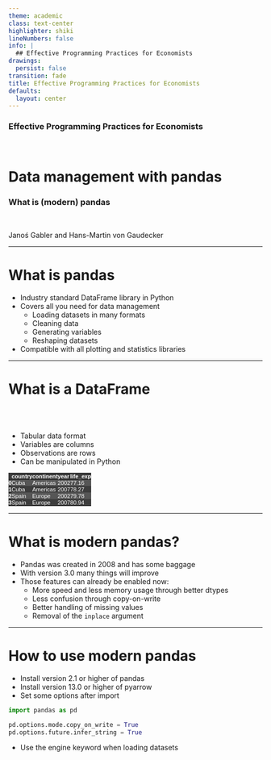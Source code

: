 ```yaml
---
theme: academic
class: text-center
highlighter: shiki
lineNumbers: false
info: |
  ## Effective Programming Practices for Economists
drawings:
  persist: false
transition: fade
title: Effective Programming Practices for Economists
defaults:
  layout: center
---
```


### Effective Programming Practices for Economists

<br>

# Data management with pandas

### What is (modern) pandas

<br>


Janoś Gabler and Hans-Martin von Gaudecker

---

# What is pandas

- Industry standard DataFrame library in Python
- Covers all you need for data management
  - Loading datasets in many formats
  - Cleaning data
  - Generating variables
  - Reshaping datasets
- Compatible with all plotting and statistics libraries

---

# What is a DataFrame

<br/>

<div class="grid grid-cols-2 gap-12">
<div>

<br/>

- Tabular data format
- Variables are columns
- Observations are rows
- Can be manipulated in Python


</div>
<div>

<style type="text/css">
#T_0534c   {
  margin: 0;
  font-family: "Helvetica", "Helvetica", sans-serif;
  border-collapse: collapse;
  border: none;
  font-size: 80%;
  color: #fff;
}
#T_0534c thead {
  background-color: #3d3d3d;
}
#T_0534c tbody tr:nth-child(even) {
  background-color: #3d3d3d;
}
#T_0534c tbody tr:nth-child(odd) {
  background-color: #565656;
}
#T_0534c td {
  padding: 0em;
}
#T_0534c th {
  font-weight: bold;
  text-align: left;
  padding: 0em;
}
#T_0534c caption {
  caption-side: bottom;
}
</style>
<table id="T_0534c">
  <thead>
    <tr>
      <th class="blank level0" >&nbsp;</th>
      <th id="T_0534c_level0_col0" class="col_heading level0 col0" >country</th>
      <th id="T_0534c_level0_col1" class="col_heading level0 col1" >continent</th>
      <th id="T_0534c_level0_col2" class="col_heading level0 col2" >year</th>
      <th id="T_0534c_level0_col3" class="col_heading level0 col3" >life_exp</th>
    </tr>
  </thead>
  <tbody>
    <tr>
      <th id="T_0534c_level0_row0" class="row_heading level0 row0" >0</th>
      <td id="T_0534c_row0_col0" class="data row0 col0" >Cuba</td>
      <td id="T_0534c_row0_col1" class="data row0 col1" >Americas</td>
      <td id="T_0534c_row0_col2" class="data row0 col2" >2002</td>
      <td id="T_0534c_row0_col3" class="data row0 col3" >77.16</td>
    </tr>
    <tr>
      <th id="T_0534c_level0_row1" class="row_heading level0 row1" >1</th>
      <td id="T_0534c_row1_col0" class="data row1 col0" >Cuba</td>
      <td id="T_0534c_row1_col1" class="data row1 col1" >Americas</td>
      <td id="T_0534c_row1_col2" class="data row1 col2" >2007</td>
      <td id="T_0534c_row1_col3" class="data row1 col3" >78.27</td>
    </tr>
    <tr>
      <th id="T_0534c_level0_row2" class="row_heading level0 row2" >2</th>
      <td id="T_0534c_row2_col0" class="data row2 col0" >Spain</td>
      <td id="T_0534c_row2_col1" class="data row2 col1" >Europe</td>
      <td id="T_0534c_row2_col2" class="data row2 col2" >2002</td>
      <td id="T_0534c_row2_col3" class="data row2 col3" >79.78</td>
    </tr>
    <tr>
      <th id="T_0534c_level0_row3" class="row_heading level0 row3" >3</th>
      <td id="T_0534c_row3_col0" class="data row3 col0" >Spain</td>
      <td id="T_0534c_row3_col1" class="data row3 col1" >Europe</td>
      <td id="T_0534c_row3_col2" class="data row3 col2" >2007</td>
      <td id="T_0534c_row3_col3" class="data row3 col3" >80.94</td>
    </tr>
  </tbody>
</table>



</div>
</div>


---

# What is **modern** pandas?

- Pandas was created in 2008 and has some baggage
- With version 3.0 many things will improve
- Those features can already be enabled now:
  - More speed and less memory usage through better dtypes
  - Less confusion through copy-on-write
  - Better handling of missing values
  - Removal of the `inplace` argument


---

# How to use modern pandas

- Install version 2.1 or higher of pandas
- Install version 13.0 or higher of pyarrow
- Set some options after import

```python
import pandas as pd

pd.options.mode.copy_on_write = True
pd.options.future.infer_string = True
```

- Use the engine keyword when loading datasets

